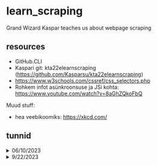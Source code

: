 # learn_scraping
Grand Wizard Kaspar teaches us about webpage scraping

## resources
- GitHub.CLI
- Kaspari git: kta22elearnscraping (https://github.com/Kasparsu/kta22elearnscraping)
- https://www.w3schools.com/cssref/css_selectors.php
- Rohkem infot asünkroonsuse ja JSi kohta: https://www.youtube.com/watch?v=8aGhZQkoFbQ

Muud stuff:
- hea veebikoomiks: https://xkcd.com/


## tunnid

<details>
    <Summary>06/10/2023</Summary>

1) Kaspar näitas scrapingut https://www.grrlpowercomic.com/archives/comic/grrl-power-1194/ kui pole võimalik lihtsalt läbi URLi liikuda järgmisele positusele.

````

// võrdle varasemat koodi varianti gitist, selle lisasime juurde
url = $('.comic-nav-previous').eq(0).attr('href');
    console.log(url);

````

2) Proovisime scrapida tahvlis enda tunniplaani mingites kuupäevade vahemikus.

````

let url = 'https://tahvel.edu.ee/hois_back/timetableevents/timetableByGroup/14';
let res = await axios.get(url, {
    params: {
        from: '2023-10-02T00:00:00Z',
        studentGroups: 7225,
        thru: '2023-10-08T00:00:00Z'
    }}

````

</details>

<details>
    <Summary>9/22/2023</Summary>
    
1) Tõmbasime alla github.cli, et reposid saaks mugavalt ja luua läbi terminali (NB! GitBash otse ei tööta korrektselt. Tööriist selle jaoks liiga graafiline, jooksutame GitBashi läbi windows terminali.)
2) Veidi litsentsidest:
    - https://choosealicense.com/
    - http://www.wtfpl.net/about/
3) Tööriistad:
    - node.js
    - axios (https://github.com/axios/axios#installing)
    - Cheerio (https://cheerio.js.org/docs/intro)
4) Node ei kasuta defaultina import vaid require, sellest saab ümber järgmiste trikkidega:
    - nimetada fail ümber .js -> .mjs
    - muuta package.jsonis main file tüübiks (lisada juurde) ->  "type": "module"
5) Parcel (https://parceljs.org/getting-started/webapp/) lightweight bundle, mis pakib sisu kokku üheks javascriptiks, et brauseris sisu kuvada.
6) API kaudu on võimalik saada kätte, mis iganes infot API pakub, kellele iganes on lubatud API ligipääs, kuid HTMLi lugemiseks on vaja veidi teisi vahendeid, ntks Cheerio.
    - Otsime lehe (https://xkcd.com/) HTMList välja õige unikaalse selektori, et jõuda sisuni, mis meid huvitab.
    - <div id="comic">
7) async funk JS: https://masteringjs.io/tutorials/node/sleep


</details>